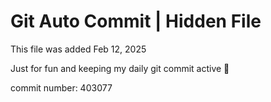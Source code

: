 # Git Auto Commit | Hidden File

This file was added Feb 12, 2025

Just for fun and keeping my daily git commit active 🤪

commit number: 403077
